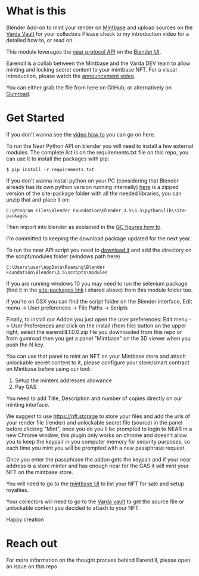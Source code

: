 # What is this

Blender Add-on to mint your render on [Mintbase](https://mintbase.xyz) and upload sources on the [Varda Vault](https://vault.varda.vision) for your collectors
Please check to my introduction video for a detailed how to, or read on.

This module leverages the [near protocol API](https://github.com/near/near-api-py) on the [Blender UI](https://blender.org).

Earendil is a collab between the Mintbase and the Varda DEV team to allow minting and locking secret content to your mintbase NFT.
For a visual introduction, please watch the [announcement video](https://www.youtube.com/coming-soon).

You can either grab the file from here on GitHub, or alternatively on [Gumroad](https://jeeltcraft.gumroad.com/).

# Get Started
If you don't wanna see the [video how to](https://drive.google.com/file/d/1V16mFIFiAzmUCBNMxqhbQIw5otaX-5Cn/view?usp=drivesdk) you can go on here.

To run the Near Python API on blender you will need to install a few external modules.
The complete list is on the requirements.txt file on this repo, you can use it to install the packages with pip:

`$ pip install -r requirements.txt`

If you don't wanna install python on your PC (considering that Blender already has its own python version running internally) [here](https://drive.google.com/file/d/1-XbegCJa4DW3rfJ2l3-8YlczOgRMx85t/view?usp=drive_link) is a zipped version of the site-package folder with all the needed libraries, you can unzip that and place it on:

`C:\Program Files\Blender Foundation\Blender 3.5\3.5\python\lib\site-packages`

Then import into blender as explained in the [GC figures how to](https://youtu.be/DSRha-8Zk8w).

I'm committed to keeping the download package updated for the next year.

To run the near API script you need to [download it](https://github.com/near/near-api-py) and add the directory on the script\modules folder (windows path here)

`C:\Users\user\AppData\Roaming\Blender Foundation\Blender\3.5\scripts\modules`

If you are running windows 10 you may need to run the selenium package (find it in the [site-packages link](https://drive.google.com/file/d/1-XbegCJa4DW3rfJ2l3-8YlczOgRMx85t/view?usp=drive_link) i shared above) from this module folder too.

If you're on OSX you can find the script folder on the Blender interface, Edit menu -> User preferences -> File Paths -> Scripts

Finally, to install our Addon you just open the user preferences: Edit menu -> User Preferences and click on the install (from file) button on the upper right, select the earendill.1.0.0.zip file you downloaded from this repo or from gumroad then you get a panel "Mintbase" on the 3D viewer when you push the N key.

You can use that panel to mint an NFT on your Mintbase store and attach unlockable secret content to it, please configure your store/smart contract on Mintbase before using our tool:

1) Setup the minters addresses allowance
2) Pay GAS

You need to add Title, Description and number of copies directly on our minting interface.

We suggest to use https://nft.storage to store your files and add the urls of your render file (render) and unlockable secret file (source) in the panel before clicking "Mint", once you do you'll be prompted to login to NEAR in a new Chrome window, this plugin only works on chrome and doesn't allow you to keep the keypair in you computer memory for security purposes, so each time you mint you will be prompted with a new passphrase request.

Once you enter the passphrase the addon gets the keypair and if your near address is a store minter and has enough near for the GAS it will mint your NFT on the mintbase store.

You will need to go to the [mintbase UI](https://mintbase.xyz) to list your NFT for sale and setup royalties.

Your collectors will need to go to the [Varda vault](https://vault.varda.vision) to get the source file or unlockable content you decided to attaxh to your NFT.

Happy creation

# Reach out
For more information on the thought process behind Earendill, please open an issue on this repo.
